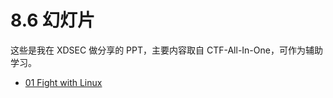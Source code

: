 # 8.6 幻灯片

这些是我在 XDSEC 做分享的 PPT，主要内容取自 CTF-All-In-One，可作为辅助学习。

- [01 Fight with Linux](../slides/01_fight-with-linux.pdf)
